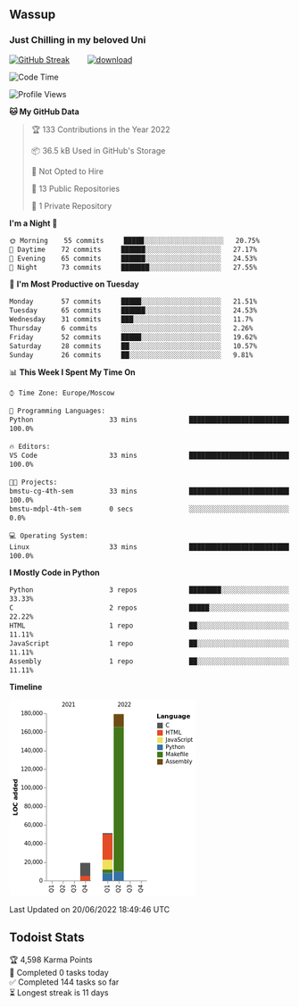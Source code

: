 ## Wassup 
### Just Chilling in my beloved Uni 

<!--
-->

[![GitHub Streak](http://github-readme-streak-stats.herokuapp.com?user=archeoss&theme=shades-of-purple&hide_border=true&date_format=j%20M%5B%20Y%5D)](https://git.io/streak-stats)&nbsp;&nbsp;&nbsp;&nbsp;&nbsp;&nbsp;&nbsp;&nbsp;[![download](https://user-images.githubusercontent.com/68448737/147796309-d8b65b1d-4dde-40d9-b03a-2b42aaa6cd43.jpeg)
](https://bmstu.ru/)

<!--START_SECTION:waka-->
![Code Time](http://img.shields.io/badge/Code%20Time-0%20secs-blue)

![Profile Views](http://img.shields.io/badge/Profile%20Views-4-blue)

**🐱 My GitHub Data** 

> 🏆 133 Contributions in the Year 2022
 > 
> 📦 36.5 kB Used in GitHub's Storage 
 > 
> 🚫 Not Opted to Hire
 > 
> 📜 13 Public Repositories 
 > 
> 🔑 1 Private Repository 
 > 
**I'm a Night 🦉** 

```text
🌞 Morning    55 commits     █████░░░░░░░░░░░░░░░░░░░░   20.75% 
🌆 Daytime    72 commits     ██████░░░░░░░░░░░░░░░░░░░   27.17% 
🌃 Evening    65 commits     ██████░░░░░░░░░░░░░░░░░░░   24.53% 
🌙 Night      73 commits     ███████░░░░░░░░░░░░░░░░░░   27.55%

```
📅 **I'm Most Productive on Tuesday** 

```text
Monday       57 commits     █████░░░░░░░░░░░░░░░░░░░░   21.51% 
Tuesday      65 commits     ██████░░░░░░░░░░░░░░░░░░░   24.53% 
Wednesday    31 commits     ███░░░░░░░░░░░░░░░░░░░░░░   11.7% 
Thursday     6 commits      ░░░░░░░░░░░░░░░░░░░░░░░░░   2.26% 
Friday       52 commits     █████░░░░░░░░░░░░░░░░░░░░   19.62% 
Saturday     28 commits     ██░░░░░░░░░░░░░░░░░░░░░░░   10.57% 
Sunday       26 commits     ██░░░░░░░░░░░░░░░░░░░░░░░   9.81%

```


📊 **This Week I Spent My Time On** 

```text
⌚︎ Time Zone: Europe/Moscow

💬 Programming Languages: 
Python                   33 mins             █████████████████████████   100.0%

🔥 Editors: 
VS Code                  33 mins             █████████████████████████   100.0%

🐱‍💻 Projects: 
bmstu-cg-4th-sem         33 mins             █████████████████████████   100.0% 
bmstu-mdpl-4th-sem       0 secs              ░░░░░░░░░░░░░░░░░░░░░░░░░   0.0%

💻 Operating System: 
Linux                    33 mins             █████████████████████████   100.0%

```

**I Mostly Code in Python** 

```text
Python                   3 repos             ████████░░░░░░░░░░░░░░░░░   33.33% 
C                        2 repos             █████░░░░░░░░░░░░░░░░░░░░   22.22% 
HTML                     1 repo              ██░░░░░░░░░░░░░░░░░░░░░░░   11.11% 
JavaScript               1 repo              ██░░░░░░░░░░░░░░░░░░░░░░░   11.11% 
Assembly                 1 repo              ██░░░░░░░░░░░░░░░░░░░░░░░   11.11%

```


**Timeline**

![Chart not found](https://raw.githubusercontent.com/archeoss/archeoss/master/charts/bar_graph.png) 


 Last Updated on 20/06/2022 18:49:46 UTC
<!--END_SECTION:waka-->

## Todoist Stats

<!-- TODO-IST:START -->
🏆  4,598 Karma Points           
🌸  Completed 0 tasks today           
✅  Completed 144 tasks so far           
⏳  Longest streak is 11 days
<!-- TODO-IST:END -->
